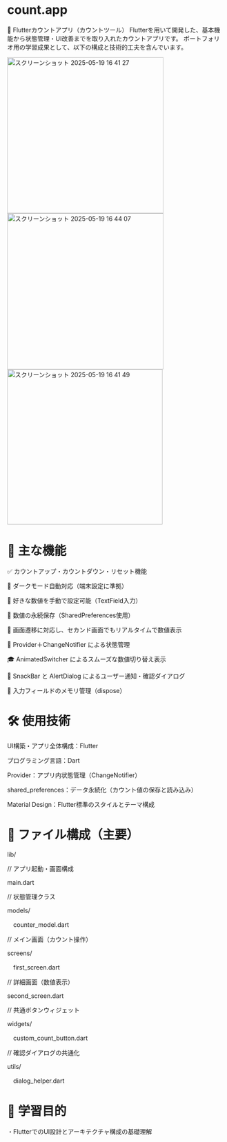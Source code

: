 # count.app
🧮 Flutterカウントアプリ（カウントツール）
Flutterを用いて開発した、基本機能から状態管理・UI改善までを取り入れたカウントアプリです。
ポートフォリオ用の学習成果として、以下の構成と技術的工夫を含んでいます。

<img width="362" alt="スクリーンショット 2025-05-19 16 41 27" src="https://github.com/user-attachments/assets/10fcda66-d41b-41a5-832b-c7a7a466486b" />

<img width="362" alt="スクリーンショット 2025-05-19 16 44 07" src="https://github.com/user-attachments/assets/0e533c92-d552-4f70-8b21-2ab40c6146b8" />

<img width="360" alt="スクリーンショット 2025-05-19 16 41 49" src="https://github.com/user-attachments/assets/c98c2c38-40d9-48b9-b94f-d078f96b900c" />

# 🚀 主な機能
✅ カウントアップ・カウントダウン・リセット機能

🌙 ダークモード自動対応（端末設定に準拠）

🔢 好きな数値を手動で設定可能（TextField入力）

💾 数値の永続保存（SharedPreferences使用）

🔄 画面遷移に対応し、セカンド画面でもリアルタイムで数値表示

🎯 Provider＋ChangeNotifier による状態管理

🎓 AnimatedSwitcher によるスムーズな数値切り替え表示

💬 SnackBar と AlertDialog によるユーザー通知・確認ダイアログ

🧼 入力フィールドのメモリ管理（dispose）

# 🛠️ 使用技術
UI構築・アプリ全体構成：Flutter

プログラミング言語：Dart

Provider：アプリ内状態管理（ChangeNotifier）

shared_preferences：データ永続化（カウント値の保存と読み込み）

Material Design：Flutter標準のスタイルとテーマ構成

# 📂 ファイル構成（主要）

lib/

// アプリ起動・画面構成

main.dart      

 // 状態管理クラス
 
models/

　counter_model.dart         

// メイン画面（カウント操作）

screens/

　first_screen.dart         

// 詳細画面（数値表示）

second_screen.dart         

// 共通ボタンウィジェット

widgets/

　custom_count_button.dart   

// 確認ダイアログの共通化

utils/

　dialog_helper.dart         

    
# 🎯 学習目的
・FlutterでのUI設計とアーキテクチャ構成の基礎理解
